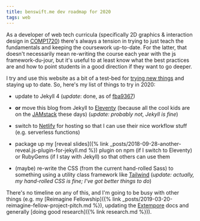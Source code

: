 ```yaml
---
title: benswift.me dev roadmap for 2020
tags: web
---
```


As a developer of web tech curricula (specifically 2D graphics & interaction
design in [COMP1720](https://cs.anu.edu.au/courses/comp1720/)) there's always a
tension in trying to just teach the fundamentals and keeping the coursework
up-to-date. For the latter, that doesn't necessarily mean re-writing the course
each year with the js framework-du-jour, but it's useful to at least know what
the best practices are and how to point students in a good direction if they
want to go deeper.

I try and use this website as a bit of a test-bed for [trying new
things](https://benswift.me/blog/tag/meta/) and staying up to date. So, here's
my list of things to try in 2020:

- update to Jekyll 4 (_update_: done, as of
  [fba9367](https://github.com/benswift/benswift.github.io/commit/fba9367965f00592ed98469aef3d8c925bc901cd))

- **or** move this blog from Jekyll to [Eleventy](https://www.11ty.io) (because
  all the cool kids are on the [JAMstack](https://jamstack.org) these days)
  (_update: probably not, Jekyll is fine_)

- switch to [Netlify](https://www.netlify.com) for hosting so that I can use
  their nice workflow stuff (e.g. serverless functions)

- package up my [reveal slides]({% link
  _posts/2018-09-28-another-reveal.js-plugin-for-jekyll.md %}) plugin on npm (if
  I switch to Eleventy) or RubyGems (if I stay with Jekyll) so that others can
  use them

- (maybe) re-write the CSS (from the current hand-rolled Sass) to something
  using a utility class framework like [Tailwind](https://tailwindcss.com)
  (_update: actually, my hand-rolled CSS is fine; I've got better things to do_)

There's no timeline on any of this, and I'm going to be busy with other things
(e.g. my [Reimagine Fellowship]({% link
_posts/2019-03-20-reimagine-fellow-project-pitch.md %}), updating the
[Extempore](https://github.com/digego/extempore) docs and generally [doing good
research]({% link research.md %})).
